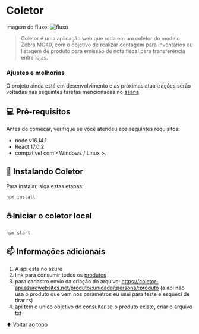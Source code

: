 # Coletor
<!-- ![GitHub repo size](https://img.shields.io/github/repo-size/iuricode/README-template?style=for-the-badge)
![GitHub language count](https://img.shields.io/github/languages/count/iuricode/README-template?style=for-the-badge)
![GitHub forks](https://img.shields.io/github/forks/iuricode/README-template?style=for-the-badge)
![Bitbucket open issues](https://img.shields.io/bitbucket/issues/iuricode/README-template?style=for-the-badge)
![Bitbucket open pull requests](https://img.shields.io/bitbucket/pr-raw/iuricode/README-template?style=for-the-badge) -->

imagem do fluxo:
<img src="https://drive.google.com/file/d/10GDfzWlbEEdM6emvLLX08IJDKPzru8gK/view?usp=sharing" alt="fluxo">

> Coletor é uma aplicação web que roda em um coletor do modelo Zebra MC40, com o objetivo de realizar contagem para inventários ou listagem de produto para emissão de nota fiscal para transferência entre lojas.

### Ajustes e melhorias

O projeto ainda está em desenvolvimento e as próximas atualizações serão voltadas nas seguintes tarefas mencionadas no 
<a href="https://app.asana.com/0/1202012013077371/board">asana</a>

<!-- - [x] Tarefa 1
- [x] Tarefa 2
- [x] Tarefa 3
- [ ] Tarefa 4
- [ ] Tarefa 5 -->

## 💻 Pré-requisitos

Antes de começar, verifique se você atendeu aos seguintes requisitos:
<!---Estes são apenas requisitos de exemplo. Adicionar, duplicar ou remover conforme necessário--->
* node v16.14.1
* React 17.0.2
* compatível com`<Windows / Linux >.
<!-- * Você leu `<guia / link / documentação_relacionada_ao_projeto>`. -->

## 🚀 Instalando Coletor

Para instalar, siga estas etapas:

```
npm install
```


## ☕Iniciar o coletor local

```
npm start
```

## 📫 Informações adicionais 


1. A api esta no azure
2. link para consumir todos os <a href="https://coletor-api.azurewebsites.net/produtos">produtos</a>
3. para cadastro envio da criação do arquivo: https://coletor-api.azurewebsites.net/produto/:unidade/:persona/:produto (a api não usa o produto que vem nos parametros eu usei para teste e esqueci de tirar rs) 
4. api tem o unico objetivo de consultar se o produto existe, criar o arquivo txt

<!-- ## 🤝 Colaboradores
 -->
<!-- 
## 😄 Seja um dos contribuidores<br>

Quer fazer parte desse projeto? Clique [AQUI](CONTRIBUTING.md) e leia como contribuir.

## 📝 Licença

Esse projeto está sob licença. Veja o arquivo [LICENÇA](LICENSE.md) para mais detalhes. -->

[⬆ Voltar ao topo](#nome-do-projeto)<br>
